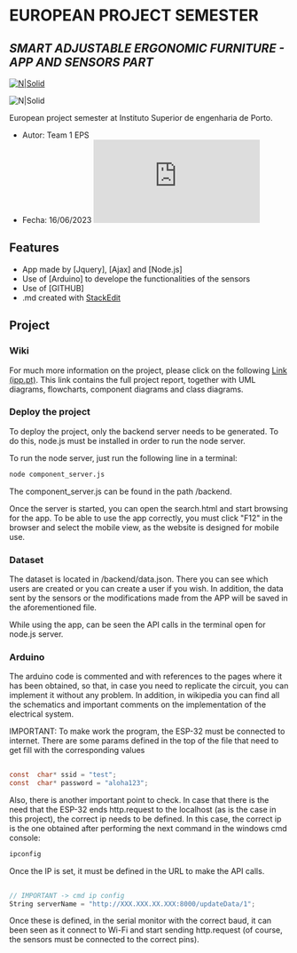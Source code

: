 # EUROPEAN PROJECT SEMESTER
## _SMART ADJUSTABLE ERGONOMIC FURNITURE - APP AND SENSORS PART_

[![N|Solid](https://www.isep.ipp.pt/img/logo_20230106.png)](https://www.isep.ipp.pt/)

![N|Solid](https://upload.wikimedia.org/wikipedia/commons/thumb/1/1e/Erasmus%2B_Logo.svg/1280px-Erasmus%2B_Logo.svg.png)

European project semester at Instituto Superior de engenharia de Porto. 
- Autor: Team 1 EPS
- Fecha: 16/06/2023
![N|Solid](https://www.eps2023-wiki1.dee.isep.ipp.pt/lib/exe/fetch.php?cache=&w=800&h=412&tok=0723fa&media=logo_team_1.png)
## Features

- App made by [Jquery], [Ajax] and [Node.js]
- Use of [Arduino] to develope the functionalities of the sensors
- Use of [GITHUB]
- .md created with [StackEdit](https://stackedit.io/app#)

## Project
### Wiki
For much more information on the project, please click on the following [Link (ipp.pt)](https://www.eps2023-wiki1.dee.isep.ipp.pt/doku.php?id=report). This link contains the full project report, together with UML diagrams, flowcharts, component diagrams and class diagrams.
### Deploy the project
To deploy the project, only the backend server needs to be generated. To do this, node.js must be installed in order to run the node server. 

To run the node server, just run the following line in a terminal:
```sh
node component_server.js
```
The component_server.js can be found in the path /backend.

Once the server is started, you can open the search.html and start browsing for the app. To be able to use the app correctly, you must click "F12" in the browser and select the mobile view, as the website is designed for mobile use.
### Dataset
The dataset is located in /backend/data.json. There you can see which users are created or you can create a user if you wish. In addition, the data sent by the sensors or the modifications made from the APP will be saved in the aforementioned file. 

While using the app, can be seen the API calls in the terminal open for node.js server. 

### Arduino
The arduino code is commented and with references to the pages where it has been obtained, so that, in case you need to replicate the circuit, you can implement it without any problem.
In addition, in wikipedia you can find all the schematics and important comments on the implementation of the electrical system.

IMPORTANT: To make work the program, the ESP-32 must be connected to internet. There are some params defined in the top of the file that need to get fill with the corresponding values
```c
 
const  char* ssid = "test";
const  char* password = "aloha123";

```
Also, there is another important point to check. In case that there is the need that the ESP-32 ends http.request to the localhost (as is the case in this project), the correct ip needs to be defined. In this case, the correct ip is the one obtained after performing the next command in the windows cmd console:
```sh
ipconfig
```
Once the IP is set, it must be defined in the URL to make the API calls.
```c
 
// IMPORTANT -> cmd ip config
String serverName = "http://XXX.XXX.XX.XXX:8000/updateData/1";
```
Once these is defined, in the serial monitor with the correct baud, it can been seen as it connect to Wi-Fi and start sending http.request (of course, the sensors must be connected to the correct pins).